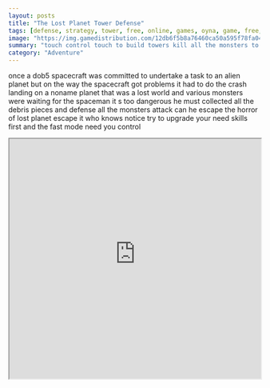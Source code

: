 ```yaml
---
layout: posts
title: "The Lost Planet Tower Defense"
tags: [defense, strategy, tower, free, online, games, oyna, game, free, games, play, play, games]
image: "https://img.gamedistribution.com/12db6f5b8a76460ca50a595f78fa0482.jpg"
summary: "touch control touch to build towers kill all the monsters to get gem upgrade your skill and you achievement  free online games oyna game free games play play games"
category: "Adventure"
---
```


once a dob5 spacecraft was committed to undertake a task to an alien planet but on the way the spacecraft got problems it had to do the crash landing on a noname planet that was a lost world and various monsters were waiting for the spaceman it s too dangerous he must collected all the debris pieces and defense all the monsters attack can he escape the horror of lost planet escape it who knows notice try to upgrade your need skills first and the fast mode need you control

<iframe width="100%" height="480px;" src="https://html5.gamedistribution.com/12db6f5b8a76460ca50a595f78fa0482/"></iframe>